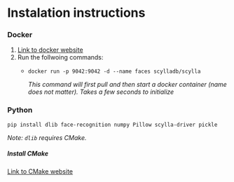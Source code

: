 # Instalation instructions
### Docker 
1. [Link to docker website](https://www.docker.com)
2. Run the follwoing commands:
   - `docker run -p 9042:9042 -d --name faces scylladb/scylla`

     *This command will first pull and then start a docker container (name does not matter). Takes a few seconds to initialize*

### Python 
`pip install dlib face-recognition numpy Pillow scylla-driver pickle`

*Note: `dlib` requires CMake.*

##### Install CMake
[Link to CMake website](https://cmake.org)

     
